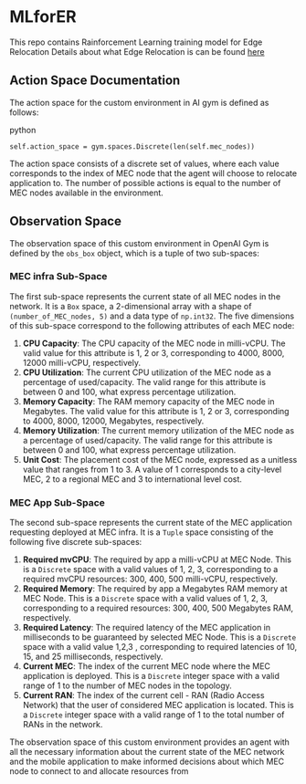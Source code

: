 # MLforER
This repo contains Rainforcement Learning training model for Edge Relocation
Details about what Edge Relocation is can be found [here](https://ieeexplore.ieee.org/document/9779643) 


## Action Space Documentation

The action space for the custom environment in AI gym is defined as follows:

python

`self.action_space = gym.spaces.Discrete(len(self.mec_nodes))` 

The action space consists of a discrete set of values, where each value corresponds to the index of MEC node that the agent will choose to relocate application to. The number of possible actions is equal to the number of MEC nodes available in the environment.


## Observation Space

The observation space of this custom environment in OpenAI Gym is defined by the `obs_box` object, which is a tuple of two sub-spaces:

### MEC infra Sub-Space
        
The first sub-space represents the current state of all MEC nodes in the network. It is a `Box` space, a 2-dimensional array with a shape of `(number_of_MEC_nodes, 5)` and a data type of `np.int32`. The five dimensions of this sub-space correspond to the following attributes of each MEC node:

1.  **CPU Capacity**: The CPU capacity of the MEC node in milli-vCPU. The valid value for this attribute is 1, 2 or 3, corresponding to 4000, 8000, 12000 milli-vCPU, respectively.
2.  **CPU Utilization**: The current CPU utilization of the MEC node as a percentage of used/capacity. The valid range for this attribute is between 0 and 100, what express percentage utilization.
3.  **Memory Capacity**: The RAM memory capacity of the MEC node in Megabytes. The valid value for this attribute is 1, 2 or 3, corresponding to 4000, 8000, 12000, Megabytes, respectively.
4.  **Memory Utilization**: The current memory utilization of the MEC node as a percentage of used/capacity. The valid range for this attribute is between 0 and 100, what express percentage utilization.
5.  **Unit Cost**: The placement cost of the MEC node, expressed as a unitless value that ranges from 1 to 3. A value of 1 corresponds to a city-level MEC, 2 to a regional MEC and 3 to international level cost.

### MEC App Sub-Space

The second sub-space represents the current state of the MEC application requesting deployed at MEC infra. It is a `Tuple` space consisting of the following five discrete sub-spaces:

1.  **Required mvCPU**: The required by app a milli-vCPU at MEC Node. This is a `Discrete` space with a valid values of 1, 2, 3, corresponding to a required mvCPU resources: 300, 400, 500 milli-vCPU, respectively.
2.  **Required Memory**: The required by app a Megabytes RAM memory at MEC Node. This is a `Discrete` space with a valid values of 1, 2, 3, corresponding to a required  resources: 300, 400, 500 Megabytes RAM, respectively.
3.  **Required Latency**: The required latency of the MEC application in milliseconds to be guaranteed by selected MEC Node. This is a `Discrete` space with a valid value 1,2,3 , corresponding to required latencies of 10, 15, and 25 milliseconds, respectively.
4.  **Current MEC**: The index of the current MEC node where the MEC application is deployed. This is a `Discrete` integer space with a valid range of 1 to the number of MEC nodes in the topology.
5.  **Current RAN**: The index of the current cell - RAN (Radio Access Network) that the user of considered MEC application is located. This is a `Discrete` integer space with a valid range of 1 to the total number of RANs in the network.

The observation space of this custom environment provides an agent with all the necessary information about the current state of the MEC network and the mobile application to make informed decisions about which MEC node to connect to and allocate resources from
